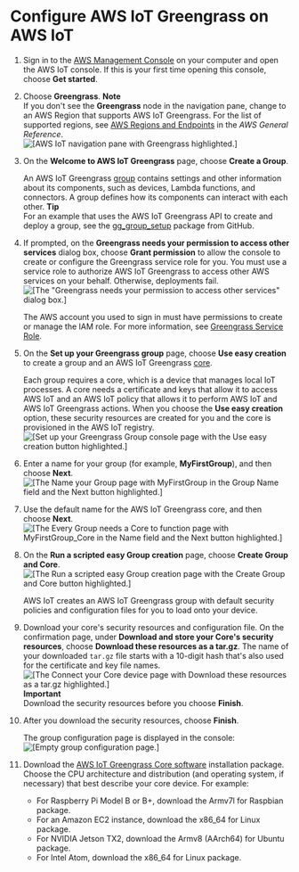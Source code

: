 # Configure AWS IoT Greengrass on AWS IoT<a name="gg-config"></a>

1. Sign in to the [AWS Management Console](https://console.aws.amazon.com/) on your computer and open the AWS IoT console\. If this is your first time opening this console, choose **Get started**\.

1. Choose **Greengrass**\.
**Note**  
If you don't see the **Greengrass** node in the navigation pane, change to an AWS Region that supports AWS IoT Greengrass\. For the list of supported regions, see [AWS Regions and Endpoints](https://docs.aws.amazon.com/general/latest/gr/rande.html#greengrass_region) in the *AWS General Reference*\.  
![\[AWS IoT navigation pane with Greengrass highlighted.\]](http://docs.aws.amazon.com/greengrass/latest/developerguide/images/console-greengrass.png)

1. On the **Welcome to AWS IoT Greengrass** page, choose **Create a Group**\.

   An AWS IoT Greengrass [group](what-is-gg.md#gg-group) contains settings and other information about its components, such as devices, Lambda functions, and connectors\. A group defines how its components can interact with each other\.
**Tip**  
For an example that uses the AWS IoT Greengrass API to create and deploy a group, see the [ gg\_group\_setup](https://github.com/awslabs/aws-greengrass-group-setup) package from GitHub\.

1. If prompted, on the **Greengrass needs your permission to access other services** dialog box, choose **Grant permission** to allow the console to create or configure the Greengrass service role for you\. You must use a service role to authorize AWS IoT Greengrass to access other AWS services on your behalf\. Otherwise, deployments fail\.  
![\[The "Greengrass needs your permission to access other services" dialog box.\]](http://docs.aws.amazon.com/greengrass/latest/developerguide/images/service-role-grant-perms.png)

   The AWS account you used to sign in must have permissions to create or manage the IAM role\. For more information, see [Greengrass Service Role](service-role.md)\.

1. On the **Set up your Greengrass group** page, choose **Use easy creation** to create a group and an AWS IoT Greengrass [core](gg-core.md)\.

   Each group requires a core, which is a device that manages local IoT processes\. A core needs a certificate and keys that allow it to access AWS IoT and an AWS IoT policy that allows it to perform AWS IoT and AWS IoT Greengrass actions\. When you choose the **Use easy creation** option, these security resources are created for you and the core is provisioned in the AWS IoT registry\.  
![\[Set up your Greengrass Group console page with the Use easy creation button highlighted.\]](http://docs.aws.amazon.com/greengrass/latest/developerguide/images/gg-get-started-005.png)

1. Enter a name for your group \(for example, **MyFirstGroup**\), and then choose **Next**\.  
![\[The Name your Group page with MyFirstGroup in the Group Name field and the Next button highlighted.\]](http://docs.aws.amazon.com/greengrass/latest/developerguide/images/gg-get-started-006.png)

1. Use the default name for the AWS IoT Greengrass core, and then choose **Next**\.  
![\[The Every Group needs a Core to function page with MyFirstGroup_Core in the Name field and the Next button highlighted.\]](http://docs.aws.amazon.com/greengrass/latest/developerguide/images/gg-get-started-007.png)

1. On the **Run a scripted easy Group creation** page, choose **Create Group and Core**\.  
![\[The Run a scripted easy Group creation page with the Create Group and Core button highlighted.\]](http://docs.aws.amazon.com/greengrass/latest/developerguide/images/gg-get-started-008.png)

   AWS IoT creates an AWS IoT Greengrass group with default security policies and configuration files for you to load onto your device\.

1. <a name="gg-core-download"></a>Download your core's security resources and configuration file\. On the confirmation page, under **Download and store your Core's security resources**, choose **Download these resources as a tar\.gz**\. The name of your downloaded `tar.gz` file starts with a 10\-digit hash that's also used for the certificate and key file names\.  
![\[The Connect your Core device page with Download these resources as a tar.gz highlighted.\]](http://docs.aws.amazon.com/greengrass/latest/developerguide/images/gg-get-started-009.png)
**Important**  
Download the security resources before you choose **Finish**\.

1. After you download the security resources, choose **Finish**\.

   The group configuration page is displayed in the console:  
![\[Empty group configuration page.\]](http://docs.aws.amazon.com/greengrass/latest/developerguide/images/gg-get-started-009.2.png)

1. Download the [AWS IoT Greengrass Core software](what-is-gg.md#gg-core-download-tab) installation package\. Choose the CPU architecture and distribution \(and operating system, if necessary\) that best describe your core device\. For example:
   + For Raspberry Pi Model B or B\+, download the Armv7l for Raspbian package\.
   + For an Amazon EC2 instance, download the x86\_64 for Linux package\.
   + For NVIDIA Jetson TX2, download the Armv8 \(AArch64\) for Ubuntu package\.
   + For Intel Atom, download the x86\_64 for Linux package\.